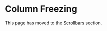 # Column Freezing

This page has moved to the [Scrollbars](../scrollbars/left-side-column-pinning.md) section.
